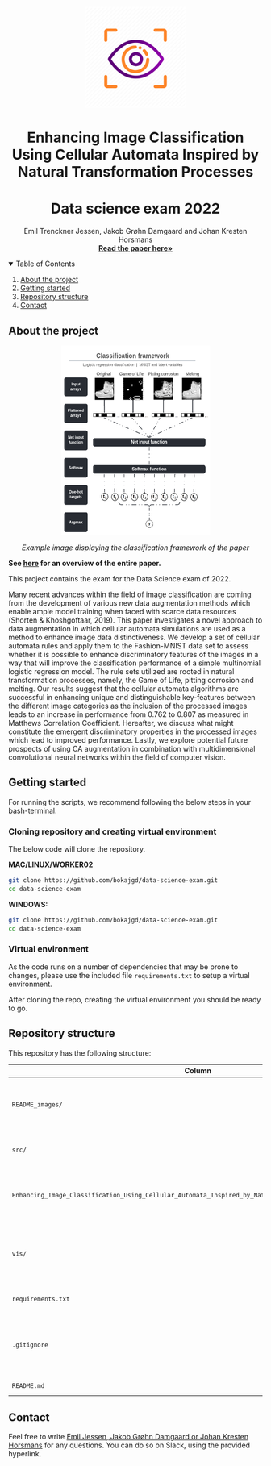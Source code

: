 
<!-- PROJECT LOGO -->
<br />
<p align="center">
  <a href="https://github.com/emiltj/cds-visual-exam">
    <img src="README_images/vis_logo.png" alt="Logo" width="200" height="200">
  </a>
  <h1 align="center">Enhancing Image Classification Using
Cellular Automata Inspired by Natural
Transformation Processes</h1>
 <h1 align="center">Data science exam 2022</h1>

  <p align="center">
    Emil Trenckner Jessen, Jakob Grøhn Damgaard and Johan Kresten Horsmans
    <br />
    <a href="https://github.com/bokajgd/data-science-exam/blob/main/Enhancing_Image_Classification_Using_Cellular_Automata_Inspired_by_Natural_Transformation_Processes.pdf"><strong>Read the paper here»</strong></a>
    <br />
  </p>
</p>

<!-- TABLE OF CONTENTS -->
<details open="open">
  <summary>Table of Contents</summary>
  <ol>
    <li><a href="#about-the-project">About the project</a></li>
    <li><a href="#getting-started">Getting started</a></li>
    <li><a href="#repository-structure">Repository structure</a></li>
    <li><a href="#contact">Contact</a></li>
  </ol>
</details>

<!-- ABOUT THE PROJECT -->
## About the project

<p align="center"><img src="README_images/classification_framework.png" alt="Logo" width="295" height="375"></p>
<p align="center"><em>Example image displaying the classification framework of the paper</em>
</p>

**See [here](https://github.com/bokajgd/data-science-exam/blob/main/Enhancing_Image_Classification_Using_Cellular_Automata_Inspired_by_Natural_Transformation_Processes.pdf) for an overview of the entire paper.**

This project contains the exam for the Data Science exam of 2022.

Many recent advances within the field of image classification are coming from the development of various new data augmentation methods which enable ample model training when faced with scarce data resources (Shorten & Khoshgoftaar, 2019). This paper investigates a novel approach to data augmentation in which cellular automata simulations are used as a method to enhance image data distinctiveness. We develop a set of cellular automata rules and apply them to the Fashion-MNIST data set to assess whether it is possible to enhance discriminatory features of the images in a way that will improve the classification performance of a simple multinomial logistic regression model. The rule sets utilized are rooted in natural transformation processes, namely, the Game of Life, pitting corrosion and melting. Our results suggest that the cellular automata algorithms are successful in enhancing unique and distinguishable key-features between the different image categories as the inclusion of the processed images leads to an increase in performance from 0.762 to 0.807 as measured in Matthews Correlation Coefficient. Hereafter, we discuss what might constitute the emergent discriminatory properties in the processed images which lead to improved performance. Lastly, we explore potential future prospects of using CA augmentation in combination with multidimensional convolutional neural networks within the field of computer vision.

<!-- GETTING STARTED -->
## Getting started

For running the scripts, we recommend following the below steps in your bash-terminal. 

### Cloning repository and creating virtual environment

The below code will clone the repository.

__MAC/LINUX/WORKER02__
```bash
git clone https://github.com/bokajgd/data-science-exam.git
cd data-science-exam
```
__WINDOWS:__
```bash
git clone https://github.com/bokajgd/data-science-exam.git
cd data-science-exam
```

### Virtual environment

As the code runs on a number of dependencies that may be prone to changes, please use the included file  ```requirements.txt``` to setup a virtual environment.

After cloning the repo, creating the virtual environment you should be ready to go.

<!-- REPOSITORY STRUCTURE -->
## Repository structure

This repository has the following structure:

| Column | Description|
|--------|:-----------|
```README_images/``` | Directory containing the few images used in the READMEs.
```src/``` | Directory containing the scripts of the analysis
```Enhancing_Image_Classification_Using_Cellular_Automata_Inspired_by_Natural_Transformation_Processes.pdf``` | Document that provides a full overview of the exam project.
```vis/``` | Directory containing the visualizations produce by the main script
```requirements.txt``` | A list of the required packages.
```.gitignore``` | A list of the files that git should ignore upon push/pulling (e.g. virtual environment).
```README.md``` | This very README file.

<!-- CONTACT -->
## Contact

Feel free to write [Emil Jessen, Jakob Grøhn Damgaard or Johan Kresten Horsmans]((https://app.slack.com/client/T01908QBS9X/D01A1LFRDE0)) for any questions. 
You can do so on Slack, using the provided hyperlink.

